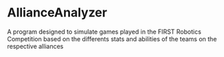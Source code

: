 # AllianceAnalyzer

A program designed to simulate games played in the FIRST Robotics Competition based on the differents stats and abilities of the teams on the respective alliances
